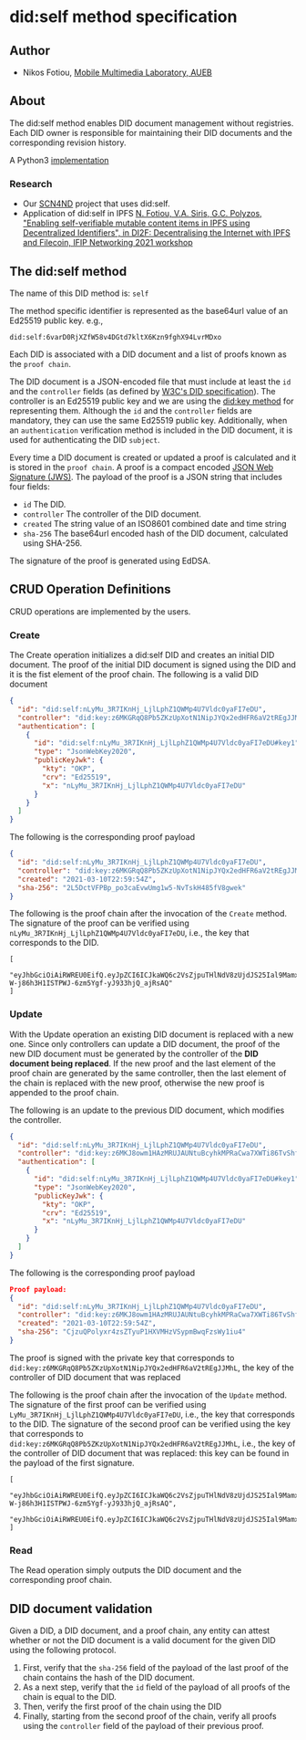 # did:self method specification
## Author
* Nikos Fotiou, [Mobile Multimedia Laboratory, AUEB](https://mm.aueb.gr)

## About
The did:self method enables DID document management without registries. Each
DID owner is responsible for maintaining their DID documents and the corresponding
revision history.

A Python3 [implementation](https://github.com/mmlab-aueb/did-self-py)

### Research
* Our [SCN4ND](https://mm.aueb.gr/scn4ndn/) project that uses did:self.
* Application of did:self in IPFS [N. Fotiou, V.A. Siris, G.C. Polyzos,
"Enabling self-verifiable mutable content items in IPFS using Decentralized 
Identifiers", in DI2F: Decentralising the Internet with IPFS and Filecoin, IFIP Networking 2021 workshop](https://arxiv.org/abs/2105.08395)

## The did:self method 
The name of this DID method is: `self`

The method specific identifier is represented as the base64url value
of an Ed25519 public key. e.g.,

```
did:self:6varD0RjXZfW58v4DGtd7kltX6Kzn9fghX94LvrMDxo
```

Each DID is associated with a DID document and a 
list of proofs known as the `proof chain`. 

The DID document is a JSON-encoded file that must include at least
the `id` and the `controller` fields (as defined by [W3C's DID specification](https://www.w3.org/TR/did-core/)).
The controller is an Ed25519 public key and we are using the [did:key method](https://w3c-ccg.github.io/did-method-key/)
for representing them. Although the `id` and the `controller` fields are mandatory, they can use 
the same Ed25519 public key. Additionally, when an `authentication` verification method is included in the
DID document, it is used for authenticating the DID `subject`. 

Every time a DID document is created or updated a proof is calculated
and it is stored in the `proof chain`.
A proof is a compact encoded [JSON Web Signature (JWS)](https://tools.ietf.org/html/rfc7515).
The payload of the proof is a JSON string that includes four 
fields: 

* `id` The DID.
* `controller` The controller of the DID document.
* `created` The string value of an ISO8601 combined date and time string
* `sha-256` The base64url encoded hash of the DID document, calculated using SHA-256.

The signature of the proof is generated using EdDSA. 

## CRUD Operation Definitions
CRUD operations are implemented by the users. 

### Create
The Create operation initializes a did:self DID and creates an initial DID document. 
The proof of the initial DID document is signed using the DID
and it is the fist element of the proof chain. The following is a valid DID document

```JSON
{
  "id": "did:self:nLyMu_3R7IKnHj_LjlLphZ1QWMp4U7Vldc0yaFI7eDU",
  "controller": "did:key:z6MKGRqQ8Pb5ZKzUpXotN1NipJYQx2edHFR6aV2tREgJJMhL",
  "authentication": [
    {
      "id": "did:self:nLyMu_3R7IKnHj_LjlLphZ1QWMp4U7Vldc0yaFI7eDU#key1",
      "type": "JsonWebKey2020",
      "publicKeyJwk": {
        "kty": "OKP",
        "crv": "Ed25519",
        "x": "nLyMu_3R7IKnHj_LjlLphZ1QWMp4U7Vldc0yaFI7eDU"
      }
    }
  ]
}
```

The following is the corresponding proof payload

```JSON
{
  "id": "did:self:nLyMu_3R7IKnHj_LjlLphZ1QWMp4U7Vldc0yaFI7eDU",
  "controller": "did:key:z6MKGRqQ8Pb5ZKzUpXotN1NipJYQx2edHFR6aV2tREgJJMhL",
  "created": "2021-03-10T22:59:54Z",
  "sha-256": "2L5DctVFPBp_po3caEvwUmg1w5-NvTskH485fV8gwek"
}
```

The following is the proof chain after the invocation of the `Create` method. The signature
of the proof can be verified using `nLyMu_3R7IKnHj_LjlLphZ1QWMp4U7Vldc0yaFI7eDU`, i.e., the key
that corresponds to the DID.

```
[
  "eyJhbGciOiAiRWREU0EifQ.eyJpZCI6ICJkaWQ6c2VsZjpuTHlNdV8zUjdJS25Ial9MamxMcGhaMVFXTXA0VTdWbGRjMHlhRkk3ZURVIiwgImNvbnRyb2xsZXIiOiAiZGlkOmtleTp6Nk1LR1JxUThQYjVaS3pVcFhvdE4xTmlwSllReDJlZEhGUjZhVjJ0UkVnSkpNaEwiLCAiY3JlYXRlZCI6ICIyMDIxLTAzLTEwVDIyOjU5OjU0WiIsICJzaGEtMjU2IjogIjJMNURjdFZGUEJwX3BvM2NhRXZ3VW1nMXc1LU52VHNrSDQ4NWZWOGd3ZWsifQ.epEVNpCsb4wP7R1xakBpkA_nMWJmC9JtPXyK4sAf5ub2ju-W-j86h3H1ISTPWJ-6zm5Ygf-yJ933hjQ_ajRsAQ"
]
```

### Update
With the Update operation an existing DID document is replaced with a new one. 
Since only controllers can update a DID document, 
the proof of the new DID document must be generated 
by the controller of the **DID document being replaced**.
If the new proof and the last element of the proof chain are generated by the same controller, 
then the last element of the chain is replaced with the new proof, otherwise the new proof 
is appended to the proof chain.

The following is an update to the previous DID document, which modifies the controller.

```JSON
{
  "id": "did:self:nLyMu_3R7IKnHj_LjlLphZ1QWMp4U7Vldc0yaFI7eDU",
  "controller": "did:key:z6MKJ8owm1HAzMRUJAUNtuBcyhkMPRaCwa7XWTi86TvShf2w",
  "authentication": [
    {
      "id": "did:self:nLyMu_3R7IKnHj_LjlLphZ1QWMp4U7Vldc0yaFI7eDU#key1",
      "type": "JsonWebKey2020",
      "publicKeyJwk": {
        "kty": "OKP",
        "crv": "Ed25519",
        "x": "nLyMu_3R7IKnHj_LjlLphZ1QWMp4U7Vldc0yaFI7eDU"
      }
    }
  ]
}
```

The following is the corresponding proof payload

```JSON
Proof payload:
{
  "id": "did:self:nLyMu_3R7IKnHj_LjlLphZ1QWMp4U7Vldc0yaFI7eDU",
  "controller": "did:key:z6MKJ8owm1HAzMRUJAUNtuBcyhkMPRaCwa7XWTi86TvShf2w",
  "created": "2021-03-10T22:59:54Z",
  "sha-256": "CjzuQPolyxr4zsZTyuP1HXVMHzVSypmBwqFzsWy1iu4"
}
```
The proof is signed with the private key that corresponds to `did:key:z6MKGRqQ8Pb5ZKzUpXotN1NipJYQx2edHFR6aV2tREgJJMhL`,
the key of the controller of
DID document that was replaced

The following is the proof chain after the invocation of the `Update` method. The signature
of the first proof can be verified using `LyMu_3R7IKnHj_LjlLphZ1QWMp4U7Vldc0yaFI7eDU`, i.e., the key
that corresponds to the DID. The signature of the second proof can be verified using the key that corresponds to
`did:key:z6MKGRqQ8Pb5ZKzUpXotN1NipJYQx2edHFR6aV2tREgJJMhL`, i.e., the key of the controller of
DID document that was replaced: this key can be found in the payload of the first 
signature.

```
[
  "eyJhbGciOiAiRWREU0EifQ.eyJpZCI6ICJkaWQ6c2VsZjpuTHlNdV8zUjdJS25Ial9MamxMcGhaMVFXTXA0VTdWbGRjMHlhRkk3ZURVIiwgImNvbnRyb2xsZXIiOiAiZGlkOmtleTp6Nk1LR1JxUThQYjVaS3pVcFhvdE4xTmlwSllReDJlZEhGUjZhVjJ0UkVnSkpNaEwiLCAiY3JlYXRlZCI6ICIyMDIxLTAzLTEwVDIyOjU5OjU0WiIsICJzaGEtMjU2IjogIjJMNURjdFZGUEJwX3BvM2NhRXZ3VW1nMXc1LU52VHNrSDQ4NWZWOGd3ZWsifQ.epEVNpCsb4wP7R1xakBpkA_nMWJmC9JtPXyK4sAf5ub2ju-W-j86h3H1ISTPWJ-6zm5Ygf-yJ933hjQ_ajRsAQ",
  "eyJhbGciOiAiRWREU0EifQ.eyJpZCI6ICJkaWQ6c2VsZjpuTHlNdV8zUjdJS25Ial9MamxMcGhaMVFXTXA0VTdWbGRjMHlhRkk3ZURVIiwgImNvbnRyb2xsZXIiOiAiZGlkOmtleTp6Nk1LSjhvd20xSEF6TVJVSkFVTnR1QmN5aGtNUFJhQ3dhN1hXVGk4NlR2U2hmMnciLCAiY3JlYXRlZCI6ICIyMDIxLTAzLTEwVDIyOjU5OjU0WiIsICJzaGEtMjU2IjogIkNqenVRUG9seXhyNHpzWlR5dVAxSFhWTUh6VlN5cG1Cd3FGenNXeTFpdTQifQ.YJG_EmOsVBWo1yp19MTYqN2tITkXjoibNFQyYghazGbDWS1Rcr1wryrSO36jmoSST6MVdf5KRaImuCNkwHt9DQ"
]
```

### Read
The Read operation simply outputs the DID document and 
the corresponding proof chain.

## DID document validation
Given a DID, a DID document, and a proof chain, any entity can attest
whether or not the DID document is a valid document for the given DID 
using the following protocol.

1. First, verify that the `sha-256` field of the payload of the last proof of the chain contains the hash of the DID document.
1. As a next step, verify that the `id` field of the payload of all proofs of the chain is equal to the DID.
1. Then, verify the first proof of the chain using the DID
1. Finally, starting from the second proof of the chain, verify all proofs using the `controller` field of the payload of their previous proof.





